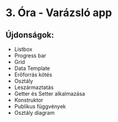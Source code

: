 # 3. Óra - Varázsló app

## Újdonságok:
- Listbox
- Progress bar
- Grid
- Data Template
- Erőforrás kötés
- Osztály
- Leszármaztatás
- Getter és Setter alkalmazása
- Konstruktor
- Publikus függvények
- Osztály diagram
